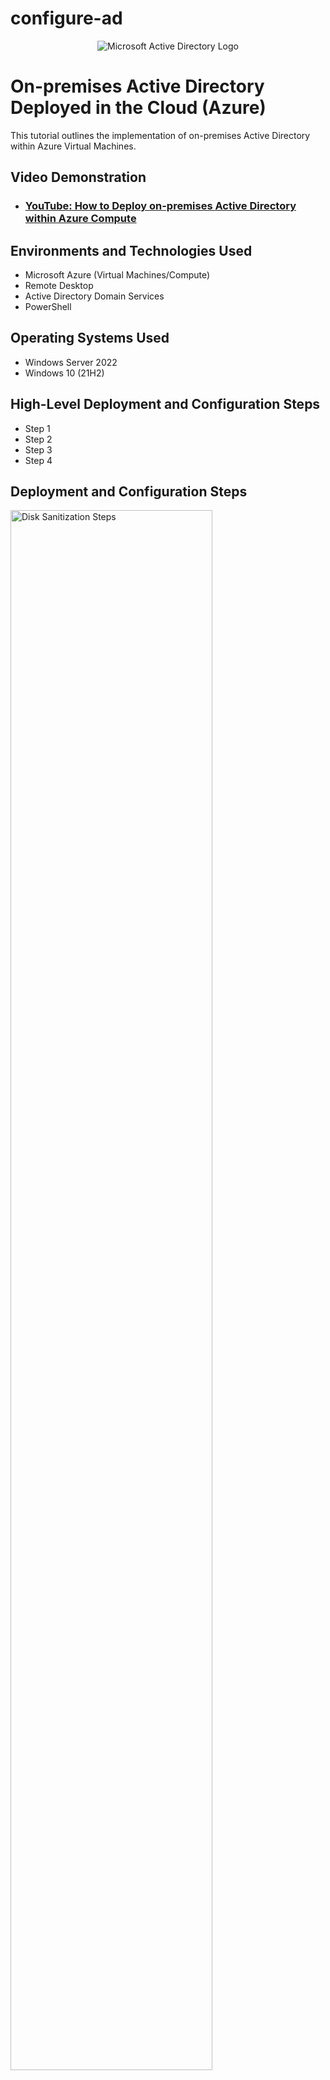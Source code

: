 
 # configure-ad
 <p align="center">
 <img src="https://i.imgur.com/pU5A58S.png" alt="Microsoft Active Directory Logo"/>
 </p>

 <h1>On-premises Active Directory Deployed in the Cloud (Azure)</h1>
 This tutorial outlines the implementation of on-premises Active Directory within Azure Virtual Machines.<br />


 <h2>Video Demonstration</h2>

 - ### [YouTube: How to Deploy on-premises Active Directory within Azure Compute](https://www.youtube.com)

 <h2>Environments and Technologies Used</h2>

 - Microsoft Azure (Virtual Machines/Compute)
 - Remote Desktop
 - Active Directory Domain Services
 - PowerShell

 <h2>Operating Systems Used </h2>

 - Windows Server 2022
 - Windows 10 (21H2)

 <h2>High-Level Deployment and Configuration Steps</h2>

 - Step 1
 - Step 2
 - Step 3
 - Step 4

 <h2>Deployment and Configuration Steps</h2>

 <p>
 <img src="https://i.imgur.com/DJmEXEB.png" height="80%" width="80%" alt="Disk Sanitization Steps"/>
 </p>
 <p>
 Lorem ipsum dolor sit amet, consectetur adipiscing elit, sed do eiusmod tempor incididunt ut labore et dolore magna aliqua. Ut enim ad minim veniam, quis nostrud exercitation ullamco laboris nisi ut aliquip ex ea commodo consequat. Duis aute irure dolor in reprehenderit in voluptate velit esse cillum dolore eu fugiat nulla pariatur.
 </p>
 <br />

 <p>
 <img src="https://i.imgur.com/DJmEXEB.png" height="80%" width="80%" alt="Disk Sanitization Steps"/>
 </p>
 <p>
 Lorem ipsum dolor sit amet, consectetur adipiscing elit, sed do eiusmod tempor incididunt ut labore et dolore magna aliqua. Ut enim ad minim veniam, quis nostrud exercitation ullamco laboris nisi ut aliquip ex ea commodo consequat. Duis aute irure dolor in reprehenderit in voluptate velit esse cillum dolore eu fugiat nulla pariatur.
 </p>
 <br />

 <p>
 <img src="https://i.imgur.com/DJmEXEB.png" height="80%" width="80%" alt="Disk Sanitization Steps"/>
 </p>
 <p>
 Lorem ipsum dolor sit amet, consectetur adipiscing elit, sed do eiusmod tempor incididunt ut labore et dolore magna aliqua. Ut enim ad minim veniam, quis nostrud exercitation ullamco laboris nisi ut aliquip ex ea commodo consequat. Duis aute irure dolor in reprehenderit in voluptate velit esse cillum dolore eu fugiat nulla pariatur.
 </p>
 <br />
